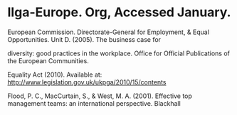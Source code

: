 # Ilga-Europe. Org, Accessed January.

European Commission. Directorate-General for Employment, & Equal Opportunities. Unit D. (2005). The business case for

diversity: good practices in the workplace. Office for Official Publications of the European Communities.

Equality Act (2010). Available at: http://www.legislation.gov.uk/ukpga/2010/15/contents

Flood, P. C., MacCurtain, S., & West, M. A. (2001). Effective top management teams: an international perspective. Blackhall
